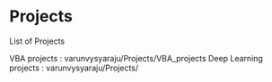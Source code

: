 # Projects
List of Projects

VBA projects : varunvysyaraju/Projects/VBA_projects
Deep Learning projects : varunvysyaraju/Projects/
